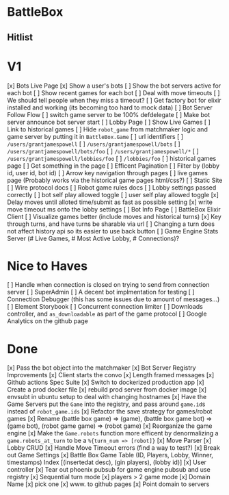 # BattleBox

## Hitlist

V1
====
[x] Bots Live Page
  [x] Show a user's bots
  [ ] Show the bot servers active for each bot
  [ ] Show recent games for each bot
[ ] Deal with move timeouts
  [ ] We should tell people when they miss a timeout?
[ ] Get factory bot for elixir installed and working (its becoming too hard to mock data)
[ ] Bot Server Follow Flow
[ ] switch game server to be 100% defdelegate
[ ] Make bot server announce bot server start
[ ] Lobby Page
  [ ] Show Live Games
  [ ] Link to historical games
[ ] Hide `robot_game` from matchmaker logic and game server by putting it in `BattleBox.Game`
[ ] url identifiers
  [ ] `/users/grantjamespowell`
  [ ] `/users/grantjamespowell/bots`
  [ ] `/users/grantjamespowell/bots/foo`
  [ ] `/users/grantjamespowell/*`
  [ ] `/users/grantjamespowell/lobbies/foo`
  [ ] `/lobbies/foo`
[ ] historical games page
  [ ] Get something in the page
  [ ] Efficent Pagination
  [ ] Filter by (lobby id, user id, bot id)
  [ ] Arrow key navigation through pages
[ ] live games page (Probably works via the historical game pages html/css?)
[ ] Static Site
  [ ] Wire protocol docs
  [ ] Robot game rules docs
[ ] Lobby settings passed correctly
  [ ] bot self play allowed toggle
  [ ] user self play allowed toggle
  [x] Delay moves until alloted time/submit as fast as possible setting
  [x] write move timeout ms onto the lobby settings
[ ] Bot Info Page
[ ] BattleBox Elixir Client
[ ] Visualize games better (include moves and historical turns)
  [x] Key through turns, and have turns be sharable via url
  [ ] Changing a turn does not affect history api so its easier to use back button
[ ] Game Engine Stats Server (# Live Games, # Most Active Lobby, # Connections)?

Nice to Haves
======
[ ] Handle when connection is closed on trying to send from connection server
[ ] SuperAdmin
[ ] A decent bot implmentation for testing
[ ] Connection Debugger (this has some issues due to amount of messages...)
[ ] Element Storybook
[ ] Concurrent connection limiter
[ ] Downloads controller, and `as_downloadable` as part of the game protocol
[ ] Google Analytics on the github page

Done
=======
[x] Pass the bot object into the matchmaker
[x] Bot Server Registry Improvements
[x] Client starts the convo
[x] Length framed messages
[x] Github actions Spec Suite
[x] Switch to dockerized production app
  [x] Create a prod docker file
  [x] rebuild prod server from docker image
  [x] envsubt in ubuntu setup to deal with changing hostnames
[x] Have the Game Servers put the `Game` into the registry, and pass around `game.id`s instead of `robot_game.ids`
[x] Refactor the save strategy for games/robot games
[x] Rename (battle box game) => (game), (battle box game bot) => (game bot), (robot game game) => (robot game)
[x] Reorganize the game engine
[x] Make the `Game.robots` function more efficent by denormalizing a `game.robots_at_turn` to be a `%{turn_num => [robot]}`
[x] Move Parser
[x] Lobby CRUD
[x] Handle Move Timeout errors (find a way to test?)
[x] Break out Game Settings
[x] Battle Box Game Table (ID, Players, Lobby, Winner, timestamps) Index [(insertedat desc), (gin players), (lobby id)]
[x] User controller
[x] Tear out phoenix pubsub for game engine pubsub and use registry
[x] Sequential turn mode
[x] players > 2 game mode
[x] Domain Name
  [x] pick one
  [x] www. to github pages
  [x] Point domain to servers
